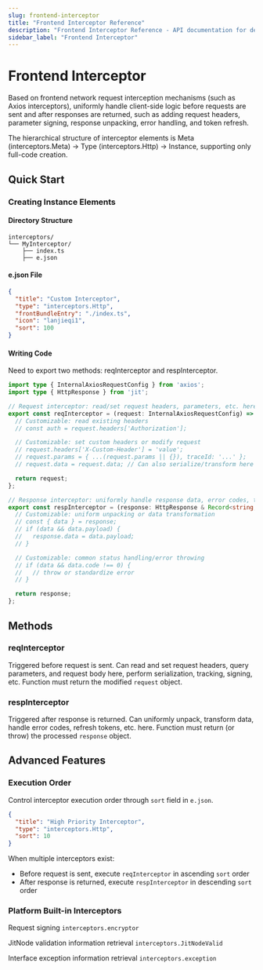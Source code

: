 ```yaml
---
slug: frontend-interceptor
title: "Frontend Interceptor Reference"
description: "Frontend Interceptor Reference - API documentation for developers. Complete specifications, methods, and examples."
sidebar_label: "Frontend Interceptor"
---
```

# Frontend Interceptor
Based on frontend network request interception mechanisms (such as Axios interceptors), uniformly handle client-side logic before requests are sent and after responses are returned, such as adding request headers, parameter signing, response unpacking, error handling, and token refresh.

The hierarchical structure of interceptor elements is Meta (interceptors.Meta) → Type (interceptors.Http) → Instance, supporting only full-code creation.

## Quick Start
### Creating Instance Elements
#### Directory Structure
```text title="Recommended Frontend Interceptor Element Directory Structure"
interceptors/
└── MyInterceptor/
    ├── index.ts
    ├── e.json
```

#### e.json File
```json title="Frontend Interceptor e.json Example"
{
  "title": "Custom Interceptor",
  "type": "interceptors.Http",
  "frontBundleEntry": "./index.ts",
  "icon": "lanjieqi1",
  "sort": 100
}
```

#### Writing Code
Need to export two methods: reqInterceptor and respInterceptor.

```typescript title="index.ts (Template)"
import type { InternalAxiosRequestConfig } from 'axios';
import type { HttpResponse } from 'jit';

// Request interceptor: read/set request headers, parameters, etc. here; finally return request
export const reqInterceptor = (request: InternalAxiosRequestConfig) => {
  // Customizable: read existing headers
  // const auth = request.headers['Authorization'];

  // Customizable: set custom headers or modify request
  // request.headers['X-Custom-Header'] = 'value';
  // request.params = { ...(request.params || {}), traceId: '...' };
  // request.data = request.data; // Can also serialize/transform here

  return request;
};

// Response interceptor: uniformly handle response data, error codes, token refresh, etc. here; finally return response
export const respInterceptor = (response: HttpResponse & Record<string, any>) => {
  // Customizable: uniform unpacking or data transformation
  // const { data } = response;
  // if (data && data.payload) {
  //   response.data = data.payload;
  // }

  // Customizable: common status handling/error throwing
  // if (data && data.code !== 0) {
  //   // throw or standardize error
  // }

  return response;
};
```

## Methods
### reqInterceptor
Triggered before request is sent. Can read and set request headers, query parameters, and request body here, perform serialization, tracking, signing, etc. Function must return the modified `request` object.

### respInterceptor
Triggered after response is returned. Can uniformly unpack, transform data, handle error codes, refresh tokens, etc. here. Function must return (or throw) the processed `response` object.

## Advanced Features
### Execution Order
Control interceptor execution order through `sort` field in `e.json`.

```json title="Set Execution Order"
{
  "title": "High Priority Interceptor",
  "type": "interceptors.Http",
  "sort": 10
}
```

When multiple interceptors exist:
- Before request is sent, execute `reqInterceptor` in ascending `sort` order
- After response is returned, execute `respInterceptor` in descending `sort` order

### Platform Built-in Interceptors
Request signing `interceptors.encryptor`

JitNode validation information retrieval `interceptors.JitNodeValid`

Interface exception information retrieval `interceptors.exception`